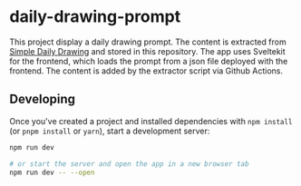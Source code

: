 # daily-drawing-prompt

This project display a daily drawing prompt. The content is extracted from <a href="https://www.simpledailydrawing.com/">Simple Daily Drawing</a> and stored in this repository. The app uses Sveltekit for the frontend, which loads the prompt from a json file deployed with the frontend. The content is added by the extractor script via Github Actions.

## Developing

Once you've created a project and installed dependencies with `npm install` (or `pnpm install` or `yarn`), start a development server:

```bash
npm run dev

# or start the server and open the app in a new browser tab
npm run dev -- --open
```